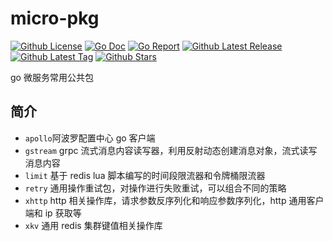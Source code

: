 # micro-pkg

[![Github License](https://img.shields.io/github/license/sliveryou/go-pkg.svg?style=flat)](https://github.com/sliveryou/go-pkg/blob/master/LICENSE)
[![Go Doc](https://godoc.org/github.com/sliveryou/go-pkg?status.svg)](https://pkg.go.dev/github.com/sliveryou/go-pkg)
[![Go Report](https://goreportcard.com/badge/github.com/sliveryou/go-pkg)](https://goreportcard.com/report/github.com/sliveryou/go-pkg)
[![Github Latest Release](https://img.shields.io/github/release/sliveryou/go-pkg.svg?style=flat)](https://github.com/sliveryou/go-pkg/releases/latest)
[![Github Latest Tag](https://img.shields.io/github/tag/sliveryou/go-pkg.svg?style=flat)](https://github.com/sliveryou/go-pkg/tags)
[![Github Stars](https://img.shields.io/github/stars/sliveryou/go-pkg.svg?style=flat)](https://github.com/sliveryou/go-pkg/stargazers)

go 微服务常用公共包

## 简介

- `apollo`阿波罗配置中心 go 客户端
- `gstream` grpc 流式消息内容读写器，利用反射动态创建消息对象，流式读写消息内容
- `limit` 基于 redis lua 脚本编写的时间段限流器和令牌桶限流器
- `retry` 通用操作重试包，对操作进行失败重试，可以组合不同的策略
- `xhttp` http 相关操作库，请求参数反序列化和响应参数序列化，http 通用客户端和 ip 获取等
- `xkv` 通用 redis 集群键值相关操作库
